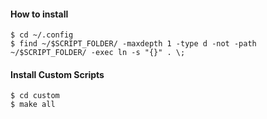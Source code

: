 #### How to install
```console
$ cd ~/.config
$ find ~/$SCRIPT_FOLDER/ -maxdepth 1 -type d -not -path ~/$SCRIPT_FOLDER/ -exec ln -s "{}" . \;
```

#### Install Custom Scripts
```console
$ cd custom
$ make all
```
